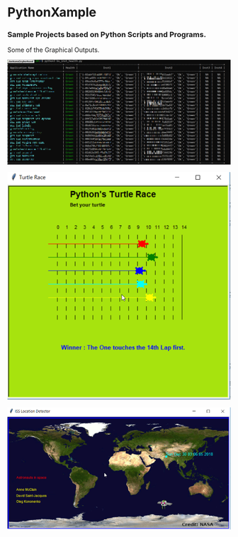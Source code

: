 # PythonXample

### Sample Projects based on Python Scripts and Programs.

Some of the Graphical Outputs.

![AWS Beanstalk Health](https://github.com/Jackuna/PythonXample/blob/master/aws_bs_inst_health.png)

![Turtle Race](https://github.com/Jackuna/PythonXample/blob/master/Python3KR_PyTurtle_Race.png)

![ISS Finder](https://github.com/Jackuna/PythonXample/blob/master/PyISSFinder.png)


